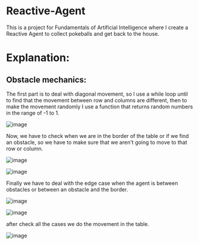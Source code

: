 # Reactive-Agent
 This is a project for Fundamentals of Artificial Intelligence where I create a Reactive Agent to collect pokeballs and get back to the house.

# Explanation:

## Obstacle mechanics:
The first part is to deal with diagonal movement, so I use a while loop until to find that the movement between row and columns are different, then to make the movement randomly I use a function that returns random numbers in the range of -1 to 1.

![image](https://user-images.githubusercontent.com/85517698/189185020-dd37aadc-b70f-4243-b602-ad7feaf36d28.png)

Now, we have to check when we are in the border of the table or if we find an obstacle, so we have to make sure that we aren't going to move to that row or column.

![image](https://user-images.githubusercontent.com/85517698/189185864-9e249c51-cb75-4a02-8fd1-7155e2f9fea6.png)

![image](https://user-images.githubusercontent.com/85517698/189187051-9ccadf1d-9968-480a-a28d-8a505f7e77a4.png)

Finally we have to deal with the edge case when the agent is between obstacles or between an obstacle and the border.

![image](https://user-images.githubusercontent.com/85517698/189187415-64449045-0dfa-48d6-b36b-a0e0eb1a2ff1.png)

![image](https://user-images.githubusercontent.com/85517698/189187739-987fcabb-d4bf-4bd3-9861-261a16ddd4d7.png)

after check all the cases we do the movement in the table.

![image](https://user-images.githubusercontent.com/85517698/189187905-7af96534-1bbf-4f38-b3f0-082c91b2b4fd.png)
